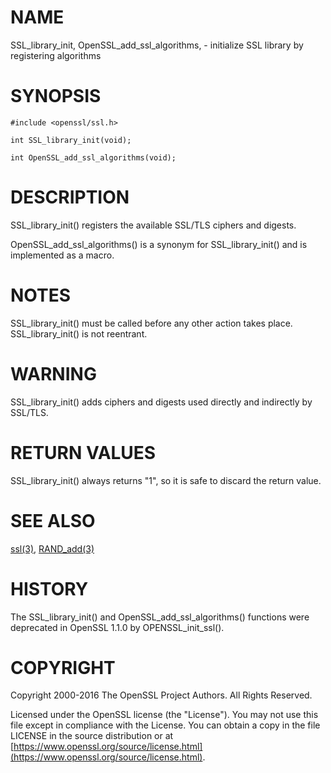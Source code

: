 # NAME

SSL\_library\_init, OpenSSL\_add\_ssl\_algorithms,
\- initialize SSL library by registering algorithms

# SYNOPSIS

    #include <openssl/ssl.h>

    int SSL_library_init(void);

    int OpenSSL_add_ssl_algorithms(void);

# DESCRIPTION

SSL\_library\_init() registers the available SSL/TLS ciphers and digests.

OpenSSL\_add\_ssl\_algorithms() is a synonym for SSL\_library\_init() and is
implemented as a macro.

# NOTES

SSL\_library\_init() must be called before any other action takes place.
SSL\_library\_init() is not reentrant.

# WARNING

SSL\_library\_init() adds ciphers and digests used directly and indirectly by
SSL/TLS.

# RETURN VALUES

SSL\_library\_init() always returns "1", so it is safe to discard the return
value.

# SEE ALSO

[ssl(3)](http://man.he.net/man3/ssl),
[RAND\_add(3)](http://man.he.net/man3/RAND_add)

# HISTORY

The SSL\_library\_init() and OpenSSL\_add\_ssl\_algorithms() functions were
deprecated in OpenSSL 1.1.0 by OPENSSL\_init\_ssl().

# COPYRIGHT

Copyright 2000-2016 The OpenSSL Project Authors. All Rights Reserved.

Licensed under the OpenSSL license (the "License").  You may not use
this file except in compliance with the License.  You can obtain a copy
in the file LICENSE in the source distribution or at
[https://www.openssl.org/source/license.html](https://www.openssl.org/source/license.html).
